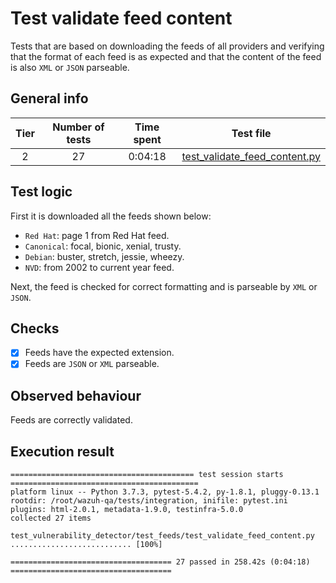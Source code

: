 # Test validate feed content

Tests that are based on downloading the feeds of all providers and verifying that the format of each feed is as
expected and that the content of the feed is also `XML` or `JSON` parseable.

## General info

|Tier | Number of tests | Time spent| Test file |
|:--:|:--:|:--:|:--:|
| 2 | 27 | 0:04:18 | [test_validate_feed_content.py](../../../test_feeds/test_validate_feed_content.py)|

## Test logic

First it is downloaded all the feeds shown below:

- `Red Hat`: page 1 from Red Hat feed.
- `Canonical`: focal, bionic, xenial, trusty.
- `Debian`: buster, stretch, jessie, wheezy.
- `NVD`: from 2002 to current year feed.

Next, the feed is checked for correct formatting and is parseable by `XML` or `JSON`.

## Checks

- [x] Feeds have the expected extension.
- [x] Feeds are `JSON` or `XML` parseable.

## Observed behaviour

Feeds are correctly validated.

## Execution result

```
========================================= test session starts ==========================================
platform linux -- Python 3.7.3, pytest-5.4.2, py-1.8.1, pluggy-0.13.1
rootdir: /root/wazuh-qa/tests/integration, inifile: pytest.ini
plugins: html-2.0.1, metadata-1.9.0, testinfra-5.0.0
collected 27 items

test_vulnerability_detector/test_feeds/test_validate_feed_content.py ........................... [100%]

==================================== 27 passed in 258.42s (0:04:18) ====================================
```
